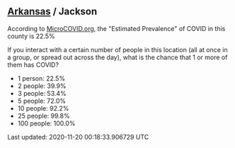 
## [Arkansas](/united-states/arkansas) / Jackson

According to [MicroCOVID.org](http://microcovid.org),
the "Estimated Prevalence" of COVID in this county is 22.5%

If you interact with a certain number of people in this location
(all at once in a group, or spread out across the day), what is the chance that
1 or more of them has COVID?

- 1 person: 22.5%
- 2 people: 39.9%
- 3 people: 53.4%
- 5 people: 72.0%
- 10 people: 92.2%
- 25 people: 99.8%
- 100 people: 100.0%

Last updated: 2020-11-20 00:18:33.906729 UTC
